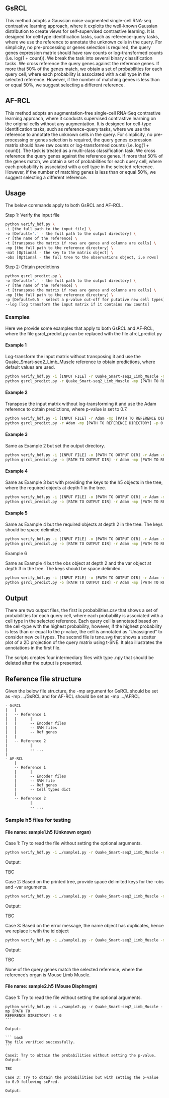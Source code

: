 ## GsRCL

This method adopts a Gaussian noise-augmented single-cell RNA-seq contrastive learning approach, where it exploits the well-known Gaussian distribution to create views for self-supervised contrastive learning. It is designed for cell-type identification tasks, such as reference-query tasks, where we use the reference to annotate the unknown cells in the query. For simplicity, no pre-processing or genes selection is required, the query genes expression matrix should have raw counts or log-transformed counts (i.e. log(1 + count)). We break the task into several binary classification tasks. We cross reference the query genes against the reference genes. If more that 50% of the genes match, we obtain a set of probabilities for each query cell, where each probability is associated with a cell type in the selected reference. However, if the number of matching genes is less than or equal 50%, we suggest selecting a different reference.

## AF-RCL

This method adopts an augmentation-free single-cell RNA-Seq contrastive learning approach, where it conducts supervised contrastive learning on the original cells without any augmentation. It is designed for cell-type identification tasks, such as reference-query tasks, where we use the reference to annotate the unknown cells in the query. For simplicity, no pre-processing or genes selection is required, the query genes expression matrix should have raw counts or log-transformed counts (i.e. log(1 + count)). The task is treated as a multi-class classification task. We cross reference the query genes against the reference genes. If more that 50% of the genes match, we obtain a set of probabilities for each query cell, where each probability is associated with a cell type in the selected reference. However, if the number of matching genes is less than or equal 50%, we suggest selecting a different reference.

## Usage 

The below commands apply to both GsRCL and AF-RCL.

Step 1: Verify the input file

``` bash
python verify_hdf.py \
-i [the full path to the input file] \
-o [Default='.' - the full path to the output directory] \
-r [the name of the reference] \
-t [transpose the matrix if rows are genes and columns are cells] \
-mp [the full path to the reference directory] \
-mat [Optional - the key to the matrix object] \
-obs [Optional - the full tree to the observations object, i.e rows]
```

Step 2: Obtain predictions

``` bash
python gsrcl_predict.py \
-o [Default='.' - the full path to the output directory] \
-r [the name of the reference] \
-t [transpose the matrix if rows are genes and columns are cells] \
-mp [the full path to the reference directory] \
-p [Default=0.5 - select a p-value cut-off for putative new cell types] \
--log [log transform the input matrix if it contains raw counts] 
```

### Examples
Here we provide some examples that apply to both GsRCL and AF-RCL, where the file gsrcl_predict.py can be replaced with the file afrcl_predict.py

#### Example 1

Log-transform the input matrix without transposing it and use the Quake_Smart-seq2_Limb_Muscle reference to obtain predictions, where default values are used.

``` bash
python verify_hdf.py -i [INPUT FILE] -r Quake_Smart-seq2_Limb_Muscle -mp [PATH TO REFERENCE DIRECTORY] -t 0
python gsrcl_predict.py -r Quake_Smart-seq2_Limb_Muscle -mp [PATH TO REFERENCE DIRECTORY] --log 1 -t 0
```

#### Example 2

Transpose the input matrix without log-transforming it and use the Adam reference to obtain predictions, where p-value is set to 0.7.

``` bash
python verify_hdf.py -i [INPUT FILE] -r Adam -mp [PATH TO REFERENCE DIRECTORY] -t 1
python gsrcl_predict.py -r Adam -mp [PATH TO REFERENCE DIRECTORY] -p 0.7 --log 0 -t 1
```

#### Example 3

Same as Example 2 but set the output directory.

``` bash
python verify_hdf.py -i [INPUT FILE] -o [PATH TO OUTPUT DIR] -r Adam -mp [PATH TO REFERENCE DIR] -t 1
python gsrcl_predict.py -o [PATH TO OUTPUT DIR] -r Adam -mp [PATH TO REFERENCE DIRECTORY] -p 0.7 --log 0 -t 1
```

#### Example 4

Same as Example 3 but with providing the keys to the h5 objects in the tree, where the required objects at depth 1 in the tree.

``` bash
python verify_hdf.py -i [INPUT FILE] -o [PATH TO OUTPUT DIR] -r Adam -mp [PATH TO REFERENCE DIR] -t 1 -mat exprs -obs obs_names -var var_names
python gsrcl_predict.py -o [PATH TO OUTPUT DIR] -r Adam -mp [PATH TO REFERENCE DIRECTORY] -p 0.7 --log 0 -t 1
```

#### Example 5

Same as Example 4 but the required objects at depth 2 in the tree. The keys should be space delimited. 

``` bash
python verify_hdf.py -i [INPUT FILE] -o [PATH TO OUTPUT DIR] -r Adam -mp [PATH TO REFERENCE DIR] -t 1 -mat X -obs obs barcode -var var feature_name
python gsrcl_predict.py -o [PATH TO OUTPUT DIR] -r Adam -mp [PATH TO REFERENCE DIRECTORY] -p 0.7 --log 0 -t 1
```

Example 6

Same as Example 4 but the obs object at depth 2 and the var object at depth 3 in the tree. The keys should be space delimited. 

``` bash
python verify_hdf.py -i [INPUT FILE] -o [PATH TO OUTPUT DIR] -r Adam -mp [PATH TO REFERENCE DIR] -t 1 -mat matrix -obs matrix barcodes -var matrix features id
python gsrcl_predict.py -o [PATH TO OUTPUT DIR] -r Adam -mp [PATH TO REFERENCE DIRECTORY] -p 0.7 --log 0 -t 1
```

## Output

There are two output files, the first is probabilities.csv that shows a set of probabilities for each query cell, where each probability is associated with a cell type in the selected reference. Each query cell is annotated based on the cell-type with the highest probability, however, if the highest probability is less than or equal to the p-value, the cell is annotated as “Unassigned” to consider new cell types. The second file is tsne.svg that shows a scatter plot of a 2D projection of the query matrix using t-SNE. It also illustrates the annotations in the first file.

The scripts creates four intermediary files with type .npy that should be deleted 
after the output is presented.

## Reference file structure

Given the below file structure, the -mp argument for GsRCL should be set as -mp …/GsRCL and for AF-RCL should be set as -mp …/AFRCL

```
- GsRCL
|   |
|   -- Reference 1
|   |      |
|   |      -- Encoder files
|   |      -- SVM files
|   |      -- Ref genes
|   |
|   -- Reference 2
|          |
|          -- ...
|
- AF-RCL
    |
    -- Reference 1
    |      |
    |      -- Encoder files
    |      -- SVM file
    |      -- Ref genes
    |      -- Cell types dict
    |
    -- Reference 2
           |
           -- ...
```

### Sample h5 files for testing

#### File name: sample1.h5 (Unknown organ)

Case 1: Try to read the file without setting the optional arguments.

``` bash
python verify_hdf.py -i …/sample1.py -r Quake_Smart-seq2_Limb_Muscle -mp [PATH TO REFERENCE DIRECTORY] -t 0
```

Output:

TBC

Case 2: Based on the printed tree, provide space delimited keys for the -obs and -var arguments. 

``` bash
python verify_hdf.py -i …/sample1.py -r Quake_Smart-seq2_Limb_Muscle -mp [PATH TO REFERENCE DIRECTORY] -t 0 -obs matrix barcodes -var matrix features name
```

Output:

TBC

Case 3: Based on the error message, the name object has duplicates, hence we replace it with the id object

``` bash
python verify_hdf.py -i …/sample1.py -r Quake_Smart-seq2_Limb_Muscle -mp [PATH TO REFERENCE DIRECTORY] -t 0 -obs matrix barcodes -var matrix features id
```

Output:

TBC

None of the query genes match the selected reference, where the reference’s organ is Mouse Limb Muscle.


#### File name: sample2.h5 (Mouse Diaphragm)

Case 1: Try to read the file without setting the optional arguments.

````
python verify_hdf.py -i …/sample2.py -r Quake_Smart-seq2_Limb_Muscle -mp [PATH TO 
REFERENCE DIRECTORY] -t 0
```

Output:

``` bash 
The file verified successfully.
```

Case2: Try to obtain the probabilities without setting the p-value.
Output:

TBC

Case 3: Try to obtain the probabilities but with setting the p-value to 0.9 following scPred.

Output:
